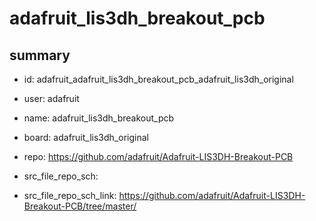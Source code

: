# adafruit_lis3dh_breakout_pcb
 
## summary 
* id: adafruit_adafruit_lis3dh_breakout_pcb_adafruit_lis3dh_original
* user: adafruit
* name: adafruit_lis3dh_breakout_pcb
* board: adafruit_lis3dh_original
* repo: https://github.com/adafruit/Adafruit-LIS3DH-Breakout-PCB



* src_file_repo_sch: 
* src_file_repo_sch_link: https://github.com/adafruit/Adafruit-LIS3DH-Breakout-PCB/tree/master/




